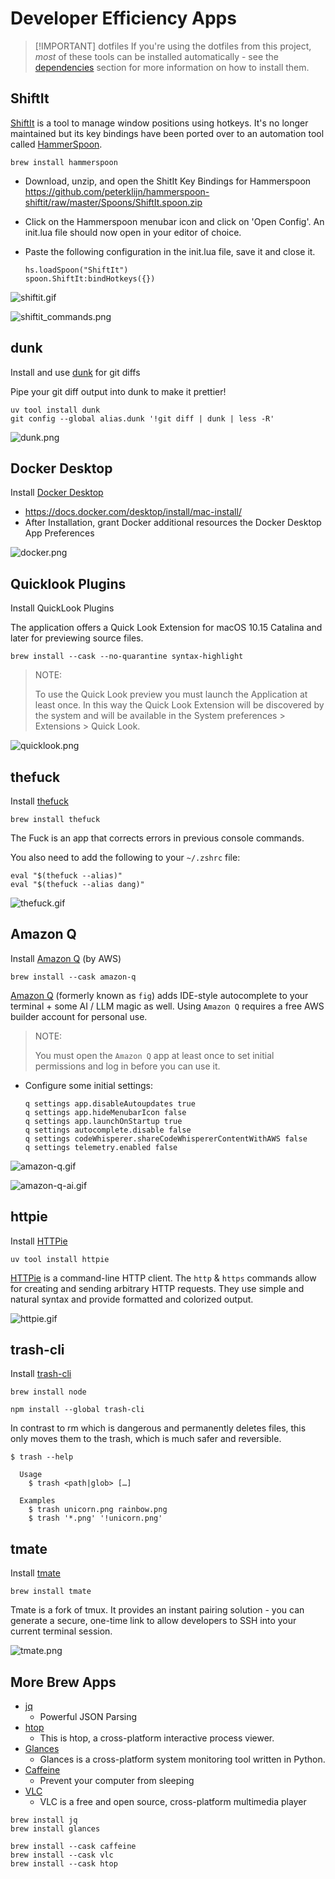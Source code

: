 # Developer Efficiency Apps

> [!IMPORTANT] dotfiles
> If you're using the dotfiles from this project,
> _most_ of these tools can be installed automatically -
> see the [dependencies](../dotfiles/dependencies.md)
> section for more information on how to install them.

## ShiftIt

[ShiftIt] is a tool to manage window positions using hotkeys. It's no longer
maintained but its key bindings have been ported over to an automation tool
called [HammerSpoon].

```shell
brew install hammerspoon
```

-   Download, unzip, and open the ShitIt Key Bindings for Hammerspoon
    https://github.com/peterklijn/hammerspoon-shiftit/raw/master/Spoons/ShiftIt.spoon.zip

-   Click on the Hammerspoon menubar icon and click on 'Open Config'. An init.lua file should now
    open in your editor of choice.

-   Paste the following configuration in the init.lua file, save it and close it.

    ```text
    hs.loadSpoon("ShiftIt")
    spoon.ShiftIt:bindHotkeys({})
    ```

![shiftit.gif]

![shiftit_commands.png]

## dunk

Install and use [dunk] for git diffs

Pipe your git diff output into dunk to make it prettier!

```shell
uv tool install dunk
git config --global alias.dunk '!git diff | dunk | less -R'
```

![dunk.png]

## Docker Desktop

Install [Docker Desktop]

-   https://docs.docker.com/desktop/install/mac-install/
-   After Installation, grant Docker additional resources the Docker Desktop
    App Preferences

![docker.png]

## Quicklook Plugins

Install QuickLook Plugins

The application offers a Quick Look Extension for macOS 10.15 Catalina
and later for previewing source files.

```shell
brew install --cask --no-quarantine syntax-highlight
```

> NOTE:
>
> To use the Quick Look preview you must launch the Application at
> least once. In this way the Quick Look Extension will be discovered
> by the system and will be available in the
> System preferences > Extensions > Quick Look.

![quicklook.png]

## thefuck

Install [thefuck]

```shell
brew install thefuck
```

The Fuck is an app that corrects errors in previous console commands.

You also need to add the following to your `~/.zshrc` file:

```shell
eval "$(thefuck --alias)"
eval "$(thefuck --alias dang)"
```

![thefuck.gif]

## Amazon Q

Install [Amazon Q] (by AWS)

```shell
brew install --cask amazon-q
```

[Amazon Q] (formerly known as `fig`) adds IDE-style autocomplete
to your terminal + some AI / LLM magic as well. Using `Amazon Q` requires
a free AWS builder account for personal use.

> NOTE:
>
> You must open the `Amazon Q` app at least once to set
> initial permissions and log in before you can use it.

-   Configure some initial settings:
    ```shell
    q settings app.disableAutoupdates true
    q settings app.hideMenubarIcon false
    q settings app.launchOnStartup true
    q settings autocomplete.disable false
    q settings codeWhisperer.shareCodeWhispererContentWithAWS false
    q settings telemetry.enabled false
    ```

![amazon-q.gif]

![amazon-q-ai.gif]

## httpie

Install [HTTPie]

```shell
uv tool install httpie
```

[HTTPie] is a command-line HTTP client. The `http` & `https` commands allow for creating and
sending arbitrary HTTP requests. They use simple and natural syntax and provide formatted
and colorized output.

![httpie.gif]

## trash-cli

Install [trash-cli]

```shell
brew install node
```

```shell
npm install --global trash-cli
```

In contrast to rm which is dangerous and permanently deletes files, this only moves them to the trash, which is much
safer and reversible.

```console
$ trash --help

  Usage
    $ trash <path|glob> […]

  Examples
    $ trash unicorn.png rainbow.png
    $ trash '*.png' '!unicorn.png'
```

## tmate

Install [tmate]

```shell
brew install tmate
```

Tmate is a fork of tmux. It provides an instant pairing solution - you can generate a secure, one-time
link to allow developers to SSH into your current terminal session.

![tmate.png]

## More Brew Apps

-   [jq]
    -   Powerful JSON Parsing
-   [htop]
    -   This is htop, a cross-platform interactive process viewer.
-   [Glances]
    -   Glances is a cross-platform system monitoring tool written in Python.
-   [Caffeine]
    -   Prevent your computer from sleeping
-   [VLC]
    -   VLC is a free and open source, cross-platform multimedia player

```shell
brew install jq
brew install glances
```

```shell
brew install --cask caffeine
brew install --cask vlc
brew install --cask htop
```

[ShiftIt]: https://github.com/peterklijn/hammerspoon-shiftit
[dunk]: https://github.com/darrenburns/dunk
[Docker Desktop]: https://www.docker.com/products/docker-desktop/
[Alfred]: https://www.alfredapp.com/
[CheatSheet]: https://www.mediaatelier.com/CheatSheet/
[VLC]: https://www.videolan.org/vlc/
[Caffeine]: https://intelliscapesolutions.com/apps/caffeine
[thefuck]: https://github.com/nvbn/thefuck
[jq]: https://stedolan.github.io/jq/
[Glances]: https://nicolargo.github.io/glances/
[htop]: https://htop.dev/
[httpie]: https://github.com/httpie/httpie
[trash-cli]: https://github.com/sindresorhus/trash-cli
[Hammerspoon]: https://github.com/Hammerspoon/hammerspoon
[tmate]: https://tmate.io/
[Amazon Q]: https://aws.amazon.com/q/developer/
[shiftit.gif]: https://i.imgur.com/aShGnVH.gif
[shiftit_commands.png]: https://i.imgur.com/9bCHUOS.png
[dunk.png]: https://i.imgur.com/fe0W8ZI.png
[docker.png]: https://i.imgur.com/WupmcFh.png
[quicklook.png]: https://i.imgur.com/hKsvlu9.png
[thefuck.gif]: https://i.imgur.com/NFJsBBL.gif
[amazon-q.gif]: https://i.imgur.com/Ih7mq4O.gif
[amazon-q-ai.gif]: https://i.imgur.com/gdkmqYB.gif
[httpie.gif]: https://i.imgur.com/79gWQTW.gif
[tmate.png]: https://i.imgur.com/nt4RUCG.png
